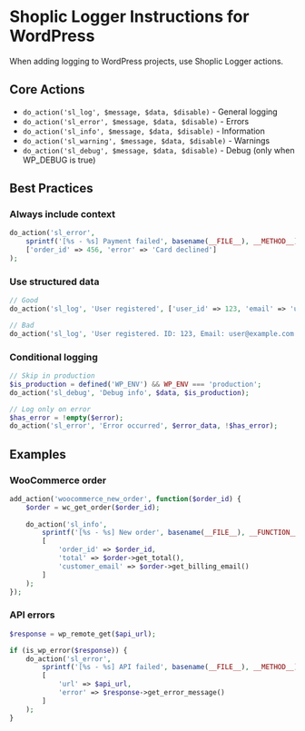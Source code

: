 # Shoplic Logger Instructions for WordPress

When adding logging to WordPress projects, use Shoplic Logger actions.

## Core Actions

- `do_action('sl_log', $message, $data, $disable)` - General logging
- `do_action('sl_error', $message, $data, $disable)` - Errors
- `do_action('sl_info', $message, $data, $disable)` - Information
- `do_action('sl_warning', $message, $data, $disable)` - Warnings
- `do_action('sl_debug', $message, $data, $disable)` - Debug (only when WP_DEBUG is true)

## Best Practices

### Always include context
```php
do_action('sl_error',
    sprintf('[%s - %s] Payment failed', basename(__FILE__), __METHOD__),
    ['order_id' => 456, 'error' => 'Card declined']
);
```

### Use structured data
```php
// Good
do_action('sl_log', 'User registered', ['user_id' => 123, 'email' => 'user@example.com']);

// Bad
do_action('sl_log', 'User registered. ID: 123, Email: user@example.com');
```

### Conditional logging
```php
// Skip in production
$is_production = defined('WP_ENV') && WP_ENV === 'production';
do_action('sl_debug', 'Debug info', $data, $is_production);

// Log only on error
$has_error = !empty($error);
do_action('sl_error', 'Error occurred', $error_data, !$has_error);
```

## Examples

### WooCommerce order
```php
add_action('woocommerce_new_order', function($order_id) {
    $order = wc_get_order($order_id);
    
    do_action('sl_info',
        sprintf('[%s - %s] New order', basename(__FILE__), __FUNCTION__),
        [
            'order_id' => $order_id,
            'total' => $order->get_total(),
            'customer_email' => $order->get_billing_email()
        ]
    );
});
```

### API errors
```php
$response = wp_remote_get($api_url);

if (is_wp_error($response)) {
    do_action('sl_error',
        sprintf('[%s - %s] API failed', basename(__FILE__), __METHOD__),
        [
            'url' => $api_url,
            'error' => $response->get_error_message()
        ]
    );
}
```